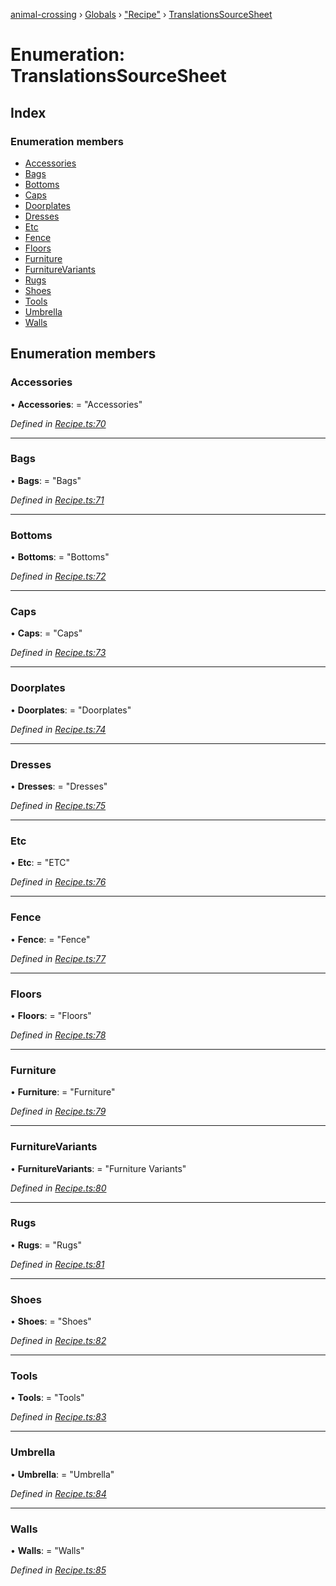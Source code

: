 [animal-crossing](../README.md) › [Globals](../globals.md) › ["Recipe"](../modules/_recipe_.md) › [TranslationsSourceSheet](_recipe_.translationssourcesheet.md)

# Enumeration: TranslationsSourceSheet

## Index

### Enumeration members

* [Accessories](_recipe_.translationssourcesheet.md#accessories)
* [Bags](_recipe_.translationssourcesheet.md#bags)
* [Bottoms](_recipe_.translationssourcesheet.md#bottoms)
* [Caps](_recipe_.translationssourcesheet.md#caps)
* [Doorplates](_recipe_.translationssourcesheet.md#doorplates)
* [Dresses](_recipe_.translationssourcesheet.md#dresses)
* [Etc](_recipe_.translationssourcesheet.md#etc)
* [Fence](_recipe_.translationssourcesheet.md#fence)
* [Floors](_recipe_.translationssourcesheet.md#floors)
* [Furniture](_recipe_.translationssourcesheet.md#furniture)
* [FurnitureVariants](_recipe_.translationssourcesheet.md#furniturevariants)
* [Rugs](_recipe_.translationssourcesheet.md#rugs)
* [Shoes](_recipe_.translationssourcesheet.md#shoes)
* [Tools](_recipe_.translationssourcesheet.md#tools)
* [Umbrella](_recipe_.translationssourcesheet.md#umbrella)
* [Walls](_recipe_.translationssourcesheet.md#walls)

## Enumeration members

###  Accessories

• **Accessories**: = "Accessories"

*Defined in [Recipe.ts:70](https://github.com/Norviah/animal-crossing/blob/13550bd/module/types/Recipe.ts#L70)*

___

###  Bags

• **Bags**: = "Bags"

*Defined in [Recipe.ts:71](https://github.com/Norviah/animal-crossing/blob/13550bd/module/types/Recipe.ts#L71)*

___

###  Bottoms

• **Bottoms**: = "Bottoms"

*Defined in [Recipe.ts:72](https://github.com/Norviah/animal-crossing/blob/13550bd/module/types/Recipe.ts#L72)*

___

###  Caps

• **Caps**: = "Caps"

*Defined in [Recipe.ts:73](https://github.com/Norviah/animal-crossing/blob/13550bd/module/types/Recipe.ts#L73)*

___

###  Doorplates

• **Doorplates**: = "Doorplates"

*Defined in [Recipe.ts:74](https://github.com/Norviah/animal-crossing/blob/13550bd/module/types/Recipe.ts#L74)*

___

###  Dresses

• **Dresses**: = "Dresses"

*Defined in [Recipe.ts:75](https://github.com/Norviah/animal-crossing/blob/13550bd/module/types/Recipe.ts#L75)*

___

###  Etc

• **Etc**: = "ETC"

*Defined in [Recipe.ts:76](https://github.com/Norviah/animal-crossing/blob/13550bd/module/types/Recipe.ts#L76)*

___

###  Fence

• **Fence**: = "Fence"

*Defined in [Recipe.ts:77](https://github.com/Norviah/animal-crossing/blob/13550bd/module/types/Recipe.ts#L77)*

___

###  Floors

• **Floors**: = "Floors"

*Defined in [Recipe.ts:78](https://github.com/Norviah/animal-crossing/blob/13550bd/module/types/Recipe.ts#L78)*

___

###  Furniture

• **Furniture**: = "Furniture"

*Defined in [Recipe.ts:79](https://github.com/Norviah/animal-crossing/blob/13550bd/module/types/Recipe.ts#L79)*

___

###  FurnitureVariants

• **FurnitureVariants**: = "Furniture Variants"

*Defined in [Recipe.ts:80](https://github.com/Norviah/animal-crossing/blob/13550bd/module/types/Recipe.ts#L80)*

___

###  Rugs

• **Rugs**: = "Rugs"

*Defined in [Recipe.ts:81](https://github.com/Norviah/animal-crossing/blob/13550bd/module/types/Recipe.ts#L81)*

___

###  Shoes

• **Shoes**: = "Shoes"

*Defined in [Recipe.ts:82](https://github.com/Norviah/animal-crossing/blob/13550bd/module/types/Recipe.ts#L82)*

___

###  Tools

• **Tools**: = "Tools"

*Defined in [Recipe.ts:83](https://github.com/Norviah/animal-crossing/blob/13550bd/module/types/Recipe.ts#L83)*

___

###  Umbrella

• **Umbrella**: = "Umbrella"

*Defined in [Recipe.ts:84](https://github.com/Norviah/animal-crossing/blob/13550bd/module/types/Recipe.ts#L84)*

___

###  Walls

• **Walls**: = "Walls"

*Defined in [Recipe.ts:85](https://github.com/Norviah/animal-crossing/blob/13550bd/module/types/Recipe.ts#L85)*
